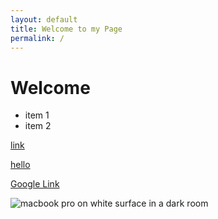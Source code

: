 ```yaml
---
layout: default
title: Welcome to my Page
permalink: /
---
```


# Welcome

- item 1
- item 2

[link](/_posts/2025-08-03-liftoff.md)

[hello](/_posts/2024-10-07-Maalisuora.md)

[Google Link](https://google.com)

![macbook pro on white surface in a dark room](https://images.unsplash.com/photo-1537498425277-c283d32ef9db?w=800&auto=format&fit=crop&q=60&ixlib=rb-4.1.0&ixid=M3wxMjA3fDB8MHxzZWFyY2h8MTl8fGNvbXB1dGVyfGVufDB8fDB8fHww)
